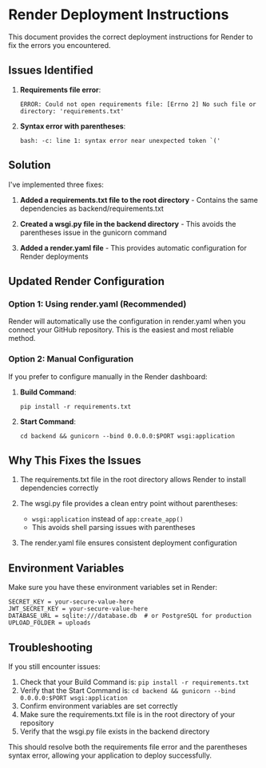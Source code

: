 # Render Deployment Instructions

This document provides the correct deployment instructions for Render to fix the errors you encountered.

## Issues Identified

1. **Requirements file error**:
   ```
   ERROR: Could not open requirements file: [Errno 2] No such file or directory: 'requirements.txt'
   ```

2. **Syntax error with parentheses**:
   ```
   bash: -c: line 1: syntax error near unexpected token `('
   ```

## Solution

I've implemented three fixes:

1. **Added a requirements.txt file to the root directory** - Contains the same dependencies as backend/requirements.txt

2. **Created a wsgi.py file in the backend directory** - This avoids the parentheses issue in the gunicorn command

3. **Added a render.yaml file** - This provides automatic configuration for Render deployments

## Updated Render Configuration

### Option 1: Using render.yaml (Recommended)

Render will automatically use the configuration in render.yaml when you connect your GitHub repository. This is the easiest and most reliable method.

### Option 2: Manual Configuration

If you prefer to configure manually in the Render dashboard:

1. **Build Command**:
   ```
   pip install -r requirements.txt
   ```

2. **Start Command**:
   ```
   cd backend && gunicorn --bind 0.0.0.0:$PORT wsgi:application
   ```

## Why This Fixes the Issues

1. The requirements.txt file in the root directory allows Render to install dependencies correctly

2. The wsgi.py file provides a clean entry point without parentheses:
   - `wsgi:application` instead of `app:create_app()`
   - This avoids shell parsing issues with parentheses

3. The render.yaml file ensures consistent deployment configuration

## Environment Variables

Make sure you have these environment variables set in Render:

```
SECRET_KEY = your-secure-value-here
JWT_SECRET_KEY = your-secure-value-here
DATABASE_URL = sqlite:///database.db  # or PostgreSQL for production
UPLOAD_FOLDER = uploads
```

## Troubleshooting

If you still encounter issues:

1. Check that your Build Command is: `pip install -r requirements.txt`
2. Verify that the Start Command is: `cd backend && gunicorn --bind 0.0.0.0:$PORT wsgi:application`
3. Confirm environment variables are set correctly
4. Make sure the requirements.txt file is in the root directory of your repository
5. Verify that the wsgi.py file exists in the backend directory

This should resolve both the requirements file error and the parentheses syntax error, allowing your application to deploy successfully.
